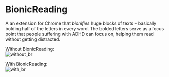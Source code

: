 # BionicReading
A an extension for Chrome that <em>bionifies</em> huge blocks of texts - basically bolding half of the letters in every word. The bolded letters serve as a focus point that people suffering with ADHD can focus on, helping them read without getting distracted. 

Without BionicReading: <br>
![without_br](https://i.gyazo.com/f583d176ac52e4f9133a103d80b7b77c.png)

With BionicReading: <br>
![with_br](https://i.gyazo.com/c830d2eb3cc39dc0cae7055b5f406ca6.png)
